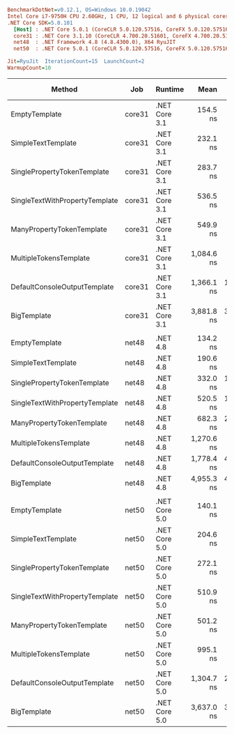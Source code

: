 ``` ini

BenchmarkDotNet=v0.12.1, OS=Windows 10.0.19042
Intel Core i7-9750H CPU 2.60GHz, 1 CPU, 12 logical and 6 physical cores
.NET Core SDK=5.0.101
  [Host] : .NET Core 5.0.1 (CoreCLR 5.0.120.57516, CoreFX 5.0.120.57516), X64 RyuJIT
  core31 : .NET Core 3.1.10 (CoreCLR 4.700.20.51601, CoreFX 4.700.20.51901), X64 RyuJIT
  net48  : .NET Framework 4.8 (4.8.4300.0), X64 RyuJIT
  net50  : .NET Core 5.0.1 (CoreCLR 5.0.120.57516, CoreFX 5.0.120.57516), X64 RyuJIT

Jit=RyuJit  IterationCount=15  LaunchCount=2  
WarmupCount=10  

```
|                         Method |    Job |       Runtime |       Mean |    Error |   StdDev | Ratio | RatioSD |  Gen 0 |  Gen 1 | Gen 2 | Allocated |
|------------------------------- |------- |-------------- |-----------:|---------:|---------:|------:|--------:|-------:|-------:|------:|----------:|
|                  EmptyTemplate | core31 | .NET Core 3.1 |   154.5 ns |  1.49 ns |  2.22 ns |  1.00 |    0.00 | 0.0408 |      - |     - |     256 B |
|             SimpleTextTemplate | core31 | .NET Core 3.1 |   232.1 ns |  1.56 ns |  2.33 ns |  1.50 |    0.02 | 0.0648 |      - |     - |     408 B |
|    SinglePropertyTokenTemplate | core31 | .NET Core 3.1 |   283.7 ns |  2.79 ns |  4.18 ns |  1.84 |    0.04 | 0.0877 |      - |     - |     552 B |
| SingleTextWithPropertyTemplate | core31 | .NET Core 3.1 |   536.5 ns |  7.45 ns | 11.16 ns |  3.47 |    0.10 | 0.1478 |      - |     - |     928 B |
|      ManyPropertyTokenTemplate | core31 | .NET Core 3.1 |   549.9 ns |  6.20 ns |  9.09 ns |  3.56 |    0.09 | 0.1650 |      - |     - |    1040 B |
|         MultipleTokensTemplate | core31 | .NET Core 3.1 | 1,084.6 ns |  9.60 ns | 14.07 ns |  7.02 |    0.14 | 0.2823 | 0.0019 |     - |    1776 B |
|   DefaultConsoleOutputTemplate | core31 | .NET Core 3.1 | 1,366.1 ns | 11.45 ns | 17.13 ns |  8.85 |    0.14 | 0.3567 | 0.0019 |     - |    2240 B |
|                    BigTemplate | core31 | .NET Core 3.1 | 3,881.8 ns | 37.89 ns | 56.72 ns | 25.14 |    0.57 | 0.9918 | 0.0229 |     - |    6264 B |
|                                |        |               |            |          |          |       |         |        |        |       |           |
|                  EmptyTemplate |  net48 |      .NET 4.8 |   134.2 ns |  1.06 ns |  1.59 ns |  1.00 |    0.00 | 0.0458 |      - |     - |     289 B |
|             SimpleTextTemplate |  net48 |      .NET 4.8 |   190.6 ns |  1.43 ns |  2.13 ns |  1.42 |    0.03 | 0.0713 |      - |     - |     449 B |
|    SinglePropertyTokenTemplate |  net48 |      .NET 4.8 |   332.0 ns | 11.34 ns | 16.97 ns |  2.47 |    0.13 | 0.0901 |      - |     - |     570 B |
| SingleTextWithPropertyTemplate |  net48 |      .NET 4.8 |   520.5 ns | 17.84 ns | 26.71 ns |  3.88 |    0.20 | 0.1497 |      - |     - |     947 B |
|      ManyPropertyTokenTemplate |  net48 |      .NET 4.8 |   682.3 ns | 29.72 ns | 44.48 ns |  5.08 |    0.35 | 0.1707 |      - |     - |    1075 B |
|         MultipleTokensTemplate |  net48 |      .NET 4.8 | 1,270.6 ns |  9.65 ns | 14.45 ns |  9.47 |    0.16 | 0.2918 | 0.0019 |     - |    1845 B |
|   DefaultConsoleOutputTemplate |  net48 |      .NET 4.8 | 1,778.4 ns | 45.52 ns | 68.13 ns | 13.25 |    0.55 | 0.3643 | 0.0019 |     - |    2303 B |
|                    BigTemplate |  net48 |      .NET 4.8 | 4,955.3 ns | 44.44 ns | 65.14 ns | 36.92 |    0.67 | 1.0529 | 0.0229 |     - |    6652 B |
|                                |        |               |            |          |          |       |         |        |        |       |           |
|                  EmptyTemplate |  net50 | .NET Core 5.0 |   140.1 ns |  1.58 ns |  2.37 ns |  1.00 |    0.00 | 0.0408 |      - |     - |     256 B |
|             SimpleTextTemplate |  net50 | .NET Core 5.0 |   204.6 ns |  2.09 ns |  3.13 ns |  1.46 |    0.04 | 0.0648 |      - |     - |     408 B |
|    SinglePropertyTokenTemplate |  net50 | .NET Core 5.0 |   272.1 ns |  2.55 ns |  3.82 ns |  1.94 |    0.04 | 0.0877 |      - |     - |     552 B |
| SingleTextWithPropertyTemplate |  net50 | .NET Core 5.0 |   510.9 ns |  5.83 ns |  8.36 ns |  3.65 |    0.08 | 0.1478 |      - |     - |     928 B |
|      ManyPropertyTokenTemplate |  net50 | .NET Core 5.0 |   501.2 ns |  4.92 ns |  7.37 ns |  3.58 |    0.08 | 0.1650 |      - |     - |    1040 B |
|         MultipleTokensTemplate |  net50 | .NET Core 5.0 |   995.1 ns |  9.91 ns | 14.83 ns |  7.10 |    0.16 | 0.2823 | 0.0019 |     - |    1776 B |
|   DefaultConsoleOutputTemplate |  net50 | .NET Core 5.0 | 1,304.7 ns | 20.42 ns | 30.56 ns |  9.31 |    0.23 | 0.3567 | 0.0019 |     - |    2240 B |
|                    BigTemplate |  net50 | .NET Core 5.0 | 3,637.0 ns | 37.66 ns | 56.37 ns | 25.96 |    0.58 | 0.9956 | 0.0267 |     - |    6264 B |
